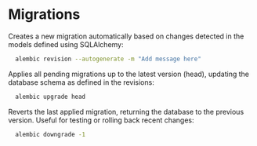 # Migrations

Creates a new migration automatically based on changes detected in the models defined using SQLAlchemy:

```bash
  alembic revision --autogenerate -m "Add message here"
```

Applies all pending migrations up to the latest version (head), updating the database schema as defined in the revisions:

```bash
  alembic upgrade head
```

Reverts the last applied migration, returning the database to the previous version. Useful for testing or rolling back recent changes:

```bash
  alembic downgrade -1
```
